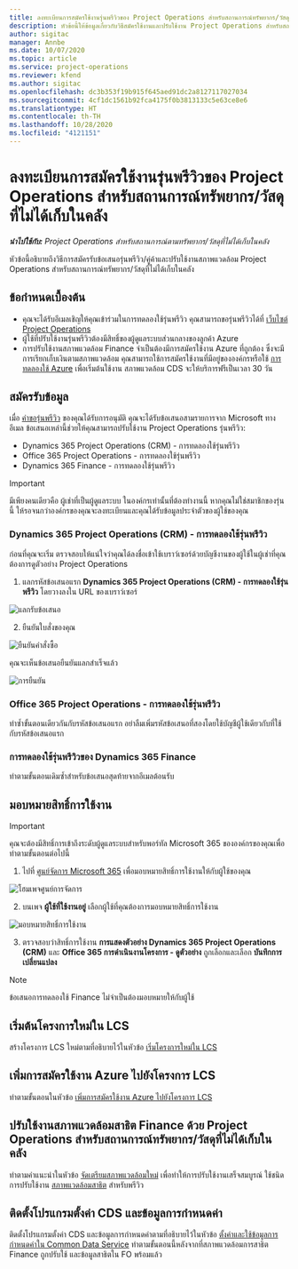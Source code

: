 ```yaml
---
title: ลงทะเบียนการสมัครใช้งานรุ่นพรีวิวของ Project Operations สำหรับสถานการณ์ทรัพยากร/วัสดุที่ไม่ได้เก็บในคลัง
description: หัวข้อนี้ให้ข้อมูลเกี่ยวกับวิธีสมัครใช้งานและปรับใช้งาน Project Operations สำหรับสถานการณ์ทรัพยากร/วัสดุที่ไม่ได้เก็บในคลัง
author: sigitac
manager: Annbe
ms.date: 10/07/2020
ms.topic: article
ms.service: project-operations
ms.reviewer: kfend
ms.author: sigitac
ms.openlocfilehash: dc3b353f19b915f645aed91dc2a8127117027034
ms.sourcegitcommit: 4cf1dc1561b92fca4175f0b3813133c5e63ce8e6
ms.translationtype: HT
ms.contentlocale: th-TH
ms.lasthandoff: 10/28/2020
ms.locfileid: "4121151"
---
```

# <a name="sign-up-for-project-operations-preview-subscriptions-for-resource-non-stocked-scenarios"></a>ลงทะเบียนการสมัครใช้งานรุ่นพรีวิวของ Project Operations สำหรับสถานการณ์ทรัพยากร/วัสดุที่ไม่ได้เก็บในคลัง

_**นำไปใช้กับ:** Project Operations สำหรับสถานการณ์ตามทรัพยากร/วัสดุที่ไม่ได้เก็บในคลัง_

หัวข้อนี้อธิบายถึงวิธีการสมัครรับข้อเสนอรุ่นพรีวิว/คู่ค้าและปรับใช้งานสภาพแวดล้อม Project Operations สำหรับสถานการณ์ทรัพยากร/วัสดุที่ไม่ได้เก็บในคลัง

## <a name="prerequisites"></a>ข้อกำหนดเบื้องต้น

- คุณจะได้รับอีเมลเชิญให้คุณเข้าร่วมในการทดลองใช้รุ่นพรีวิว คุณสามารถขอรุ่นพรีวิวได้ที่ [เว็บไซต์ Project Operations](https://dynamics.microsoft.com/en-us/project-operations/overview/)
- ผู้ใช้ที่ปรับใช้งานรุ่นพรีวิวต้องมีสิทธิ์ของผู้ดูแลระบบส่วนกลางของลูกค้า Azure
- การปรับใช้งานสภาพแวดล้อม Finance จำเป็นต้องมีการสมัครใช้งาน Azure ที่ถูกต้อง ซึ่งจะมีการเรียกเก็บเงินตามสภาพแวดล้อม คุณสามารถใช้การสมัครใช้งานที่มีอยู่ขององค์กรหรือใช้ [การทดลองใช้ Azure](https://azure.microsoft.com/en-us/free/) เพื่อเริ่มต้นใช้งาน สภาพแวดล้อม CDS จะให้บริการฟรีเป็นเวลา 30 วัน

## <a name="subscribe"></a>สมัครรับข้อมูล

เมื่อ [คำขอรุ่นพรีวิว](https://forms.office.com/FormsPro/Pages/ResponsePage.aspx?id=v4j5cvGGr0GRqy180BHbR56j8lZs0FdAvwT75_WNFyxUMkRDV1NYQU5TNjE2VjhKOVBUNVg2R0s1NC4u) ของคุณได้รับการอนุมัติ คุณจะได้รับข้อเสนอสามรายการจาก Microsoft ทางอีเมล ข้อเสนอเหล่านี้ช่วยให้คุณสามารถปรับใช้งาน Project Operations รุ่นพรีวิว:

- Dynamics 365 Project Operations (CRM) - การทดลองใช้รุ่นพรีวิว
- Office 365 Project Operations - การทดลองใช้รุ่นพรีวิว
- Dynamics 365 Finance - การทดลองใช้รุ่นพรีวิว

> [!IMPORTANT]
> มีเพียงคนเดียวคือ ผู้เช่าที่เป็นผู้ดูแลระบบ ในองค์กรเท่านั้นที่ต้องทำงานนี้ หากคุณไม่ใช่สมาชิกของรุ่นนี้ ให้รอจนกว่าองค์กรของคุณจะลงทะเบียนและคุณได้รับข้อมูลประจำตัวของผู้ใช้ของคุณ

### <a name="dynamics-365-project-operations-crm---preview-trial"></a>Dynamics 365 Project Operations (CRM) - การทดลองใช้รุ่นพรีวิว 

ก่อนที่คุณจะเริ่ม ตรวจสอบให้แน่ใจว่าคุณได้ลงชื่อเข้าใช้เบราว์เซอร์ด้วยบัญชีงานของผู้ใช้ในผู้เช่าที่คุณต้องการดูตัวอย่าง Project Operations

1. แลกรหัสข้อเสนอแรก **Dynamics 365 Project Operations (CRM) - การทดลองใช้รุ่นพรีวิว** โดยวางลงใน URL ของเบราว์เซอร์

![แลกรับข้อเสนอ](./media/16RedeemFirstOfferNew.png)

2. ยืนยันใบสั่งของคุณ

![ยืนยันคำสั่งซื้อ](./media/17ConfirmOrderNew.png)

คุณจะเห็นข้อเสนอยืนยันแลกสำเร็จแล้ว

![การยืนยัน](./media/18OrderConfirmationNew.png)

### <a name="office-365-project-operations---preview-trial"></a>Office 365 Project Operations - การทดลองใช้รุ่นพรีวิว

ทำซ้ำขั้นตอนเดียวกันกับรหัสข้อเสนอแรก อย่าลืมเพิ่มรหัสข้อเสนอที่สองโดยใช้บัญชีผู้ใช้เดียวกับที่ใช้กับรหัสข้อเสนอแรก

### <a name="dynamics-365-finance-preview-trial"></a>การทดลองใช้รุ่นพรีวิวของ Dynamics 365 Finance

ทำตามขั้นตอนเดิมซ้ำสำหรับข้อเสนอสุดท้ายจากอีเมลต้อนรับ

## <a name="assign-licenses"></a>มอบหมายสิทธิ์การใช้งาน

> [!IMPORTANT]
> คุณจะต้องมีสิทธิ์การเข้าถึงระดับผู้ดูแลระบบสำหรับพอร์ทัล Microsoft 365 ขององค์กรของคุณเพื่อทำตามขั้นตอนต่อไปนี้

1. ไปที่ [ศูนย์จัดการ Microsoft 365](https://portal.office.com/) เพื่อมอบหมายสิทธิ์การใช้งานให้กับผู้ใช้ของคุณ

![โฮมเพจศูนย์การจัดการ](./media/14AdminPortal.png)

2. บนเพจ **ผู้ใช้ที่ใช้งานอยู่** เลือกผู้ใช้ที่คุณต้องการมอบหมายสิทธิ์การใช้งาน

![มอบหมายสิทธิ์การใช้งาน](./media/15AssignLicenses.png)

3. ตรวจสอบว่าสิทธิ์การใช้งาน **การแสดงตัวอย่าง Dynamics 365 Project Operations (CRM)** และ **Office 365 การดำเนินงานโครงการ - ดูตัวอย่าง** ถูกเลือกและเลือก **บันทึกการเปลี่ยนแปลง**

> [!NOTE]
> ข้อเสนอการทดลองใช้ Finance ไม่จำเป็นต้องมอบหมายให้กับผู้ใช้

## <a name="start-a-new-project-in-lcs"></a>เริ่มต้นโครงการใหม่ใน LCS

สร้างโครงการ LCS ใหม่ตามที่อธิบายไว้ในหัวข้อ [เริ่มโครงการใหม่ใน LCS](create-lcs-project.md)

## <a name="add-an-azure-subscription-to-an-lcs-project"></a>เพิ่มการสมัครใช้งาน Azure ไปยังโครงการ LCS

ทำตามขั้นตอนในหัวข้อ [เพิ่มการสมัครใช้งาน Azure ไปยังโครงการ LCS](resource-add-azure-subscription-lcs-project.md)

## <a name="deploy-finance-demo-environment-with-project-operations-for-resourcenon-stocked-scenarios"></a>ปรับใช้งานสภาพแวดล้อมสาธิต Finance ด้วย Project Operations สำหรับสถานการณ์ทรัพยากร/วัสดุที่ไม่ได้เก็บในคลัง

ทำตามคำแนะนำในหัวข้อ [จัดเตรียมสภาพแวดล้อมใหม่](resource-provision-new-environment.md) เพื่อทำให้การปรับใช้งานเสร็จสมบูรณ์ ใช้ชนิดการปรับใช้งาน [สภาพแวดล้อมสาธิต](https://docs.microsoft.com/dynamics365/fin-ops-core/dev-itpro/deployment/deploy-demo-environment) สำหรับพรีวิว 

## <a name="install-cds-setup-and-configuration-data"></a>ติดตั้งโปรแกรมตั้งค่า CDS และข้อมูลการกำหนดค่า

ติดตั้งโปรแกรมตั้งค่า CDS และข้อมูลการกำหนดค่าตามที่อธิบายไว้ในหัวข้อ [ตั้งค่าและใช้ข้อมูลการกำหนดค่าใน Common Data Service](resource-apply-pro-setup-config-data.md)
ทำตามขั้นตอนนี้หลังจากที่สภาพแวดล้อมการสาธิต Finance ถูกปรับใช้ และข้อมูลสาธิตใน FO พร้อมแล้ว
